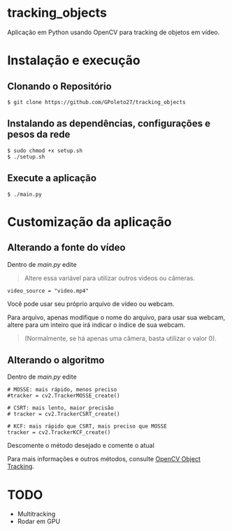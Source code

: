 # tracking_objects
Aplicação em Python usando OpenCV para tracking de objetos em vídeo.

# Instalação e execução

## Clonando o Repositório
    $ git clone https://github.com/GPoleto27/tracking_objects

## Instalando as dependências, configurações e pesos da rede
    $ sudo chmod +x setup.sh
    $ ./setup.sh

## Execute a aplicação
    $ ./main.py

# Customização da aplicação

## Alterando a fonte do vídeo
Dentro de _main.py_ edite
> Altere essa variável para utilizar outros videos ou câmeras.

    video_source = "video.mp4"
Você pode usar seu próprio arquivo de vídeo ou webcam.

Para arquivo, apenas modifique o nome do arquivo, para usar sua webcam, altere para um inteiro que irá indicar o índice de sua webcam.
> (Normalmente, se há apenas uma câmera, basta utilizar o valor 0).

## Alterando o algoritmo
Dentro de _main.py_ edite

    # MOSSE: mais rápido, menos preciso
    #tracker = cv2.TrackerMOSSE_create()

    # CSRT: mais lento, maior precisão
    # tracker = cv2.TrackerCSRT_create()

    # KCF: mais rápido que CSRT, mais preciso que MOSSE
    tracker = cv2.TrackerKCF_create()

Descomente o método desejado e comente o atual

Para mais informações e outros métodos, consulte [OpenCV Object Tracking](https://www.pyimagesearch.com/2018/07/30/opencv-object-tracking/).

# TODO
- Multitracking
- Rodar em GPU